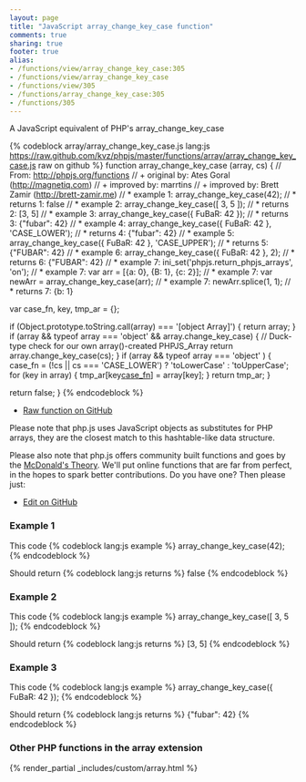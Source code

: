 ```yaml
---
layout: page
title: "JavaScript array_change_key_case function"
comments: true
sharing: true
footer: true
alias:
- /functions/view/array_change_key_case:305
- /functions/view/array_change_key_case
- /functions/view/305
- /functions/array_change_key_case:305
- /functions/305
---
```

<!-- Generated by Rakefile:build -->
A JavaScript equivalent of PHP's array_change_key_case

{% codeblock array/array_change_key_case.js lang:js https://raw.github.com/kvz/phpjs/master/functions/array/array_change_key_case.js raw on github %}
function array_change_key_case (array, cs) {
  // From: http://phpjs.org/functions
  // +   original by: Ates Goral (http://magnetiq.com)
  // +   improved by: marrtins
  // +   improved by: Brett Zamir (http://brett-zamir.me)
  // *     example 1: array_change_key_case(42);
  // *     returns 1: false
  // *     example 2: array_change_key_case([ 3, 5 ]);
  // *     returns 2: [3, 5]
  // *     example 3: array_change_key_case({ FuBaR: 42 });
  // *     returns 3: {"fubar": 42}
  // *     example 4: array_change_key_case({ FuBaR: 42 }, 'CASE_LOWER');
  // *     returns 4: {"fubar": 42}
  // *     example 5: array_change_key_case({ FuBaR: 42 }, 'CASE_UPPER');
  // *     returns 5: {"FUBAR": 42}
  // *     example 6: array_change_key_case({ FuBaR: 42 }, 2);
  // *     returns 6: {"FUBAR": 42}
  // *     example 7: ini_set('phpjs.return_phpjs_arrays', 'on');
  // *     example 7: var arr = [{a: 0}, {B: 1}, {c: 2}];
  // *     example 7: var newArr = array_change_key_case(arr);
  // *     example 7: newArr.splice(1, 1);
  // *     returns 7: {b: 1}

  var case_fn, key, tmp_ar = {};

  if (Object.prototype.toString.call(array) === '[object Array]') {
    return array;
  }
  if (array && typeof array === 'object' && array.change_key_case) { // Duck-type check for our own array()-created PHPJS_Array
    return array.change_key_case(cs);
  }
  if (array && typeof array === 'object' ) {
    case_fn = (!cs || cs === 'CASE_LOWER') ? 'toLowerCase' : 'toUpperCase';
    for (key in array) {
      tmp_ar[key[case_fn]()] = array[key];
    }
    return tmp_ar;
  }

  return false;
}
{% endcodeblock %}

 - [Raw function on GitHub](https://github.com/kvz/phpjs/blob/master/functions/array/array_change_key_case.js)

Please note that php.js uses JavaScript objects as substitutes for PHP arrays, they are 
the closest match to this hashtable-like data structure. 

Please also note that php.js offers community built functions and goes by the 
[McDonald's Theory](https://medium.com/what-i-learned-building/9216e1c9da7d). We'll put online 
functions that are far from perfect, in the hopes to spark better contributions. 
Do you have one? Then please just: 

 - [Edit on GitHub](https://github.com/kvz/phpjs/edit/master/functions/array/array_change_key_case.js)

### Example 1
This code
{% codeblock lang:js example %}
array_change_key_case(42);
{% endcodeblock %}

Should return
{% codeblock lang:js returns %}
false
{% endcodeblock %}

### Example 2
This code
{% codeblock lang:js example %}
array_change_key_case([ 3, 5 ]);
{% endcodeblock %}

Should return
{% codeblock lang:js returns %}
[3, 5]
{% endcodeblock %}

### Example 3
This code
{% codeblock lang:js example %}
array_change_key_case({ FuBaR: 42 });
{% endcodeblock %}

Should return
{% codeblock lang:js returns %}
{"fubar": 42}
{% endcodeblock %}


### Other PHP functions in the array extension
{% render_partial _includes/custom/array.html %}
